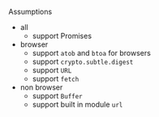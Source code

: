 Assumptions

- all
  - support Promises
- browser
  - support `atob` and `btoa` for browsers
  - support `crypto.subtle.digest`
  - support `URL`
  - support `fetch`
- non browser
  - support `Buffer`
  - support built in module `url`
